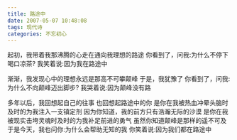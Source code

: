 ```yaml
---
title: 路途中
date: 2007-05-07 10:48:08
tags: 现代诗
categories: 不忘初心
---
```

起初，我带着我那沸腾的心走在通向我理想的路途
你看到了，问我:为什么不停下喝口凉茶?
我笑着说:因为我在路途中
<!-- more -->
渐渐，我发现心中的理想永远是那高不可攀颠峰
于是，我犹豫了
你看到了，问我:为什么不向颠峰迈出脚步?
我哭着说:因为颠峰没有路

多年以后，我回想起自己的往事
也回想起路途中的你
是你在我被热血冲晕头脑时及时的为我注入一支镇定剂
因为你知道，我的前方只有浩瀚无际的沙漠
是你在我被现实击垮灵魂时及时的为我补足前进的勇气
虽然你知道颠峰是那样的遥不可及
于是今天，我也问你:为什么会帮助无知的我
你笑着说:因为我们都在路途中